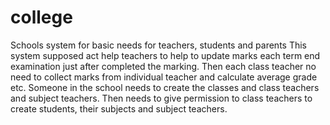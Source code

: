 # college
Schools system for basic needs for teachers, students and parents 
This system supposed act help teachers to help to update marks each term end examination just after completed the marking. Then each class teacher no need to collect marks from individual teacher and calculate average grade etc.
Someone in the school needs to create the classes and class teachers and subject teachers. Then needs to give permission to class teachers to create students, their subjects and subject teachers.

